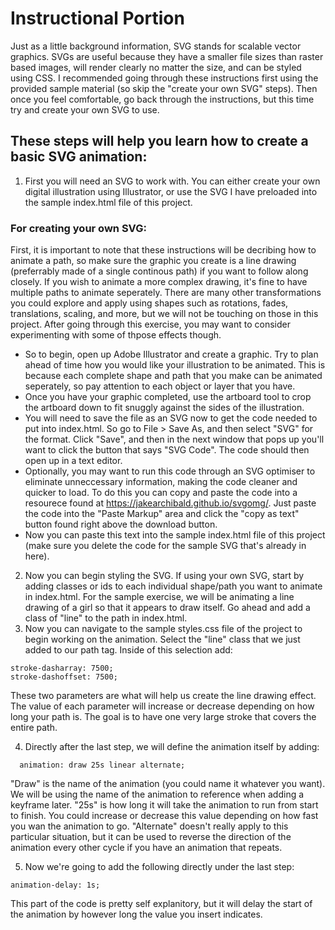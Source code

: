 # Instructional Portion

Just as a little background information, SVG stands for scalable vector graphics. SVGs are useful because they have a smaller file sizes than raster based images, will render clearly no matter the size, and can be styled using CSS. I recommended going through these instructions first using the provided sample material (so skip the "create your own SVG" steps). Then once you feel comfortable, go back through the instructions, but this time try and create your own SVG to use.

## These steps will help you learn how to create a basic SVG animation:

1. First you will need an SVG to work with. You can either create your own digital illustration using Illustrator, or use the SVG I have preloaded into the sample index.html file of this project.

### For creating your own SVG:
First, it is important to note that these instructions will be decribing how to animate a path, so make sure the graphic you create is a line drawing (preferrably made of a single continous path) if you want to follow along closely. If you wish to animate a more complex drawing, it's fine to have multiple paths to animate seperately. There are many other transformations you could explore and apply using shapes such as rotations, fades, translations, scaling, and more, but we will not be touching on those in this project. After going through this exercise, you may want to consider experimenting with some of thpose effects though.
- So to begin, open up Adobe Illustrator and create a graphic. Try to plan ahead of time how you would like your illustration to be animated. This is because each complete shape and path that you make can be animated seperately, so pay attention to each object or layer that you have. 
- Once you have your graphic completed, use the artboard tool to crop the artboard down to fit snuggly against the sides of the illustration.
- You will need to save the file as an SVG now to get the code needed to put into index.html. So go to File > Save As, and then select "SVG" for the format. Click "Save", and then in the next window that pops up you'll want to click the button that says "SVG Code". The code should then open up in a text editor.
- Optionally, you may want to run this code through an SVG optimiser to eliminate unneccessary information, making the code cleaner and quicker to load. To do this you can copy and paste the code into a resourece found at https://jakearchibald.github.io/svgomg/. Just paste the code into the "Paste Markup" area and click the "copy as text" button found right above the download button.
- Now you can paste this text into the sample index.html file of this project (make sure you delete the code for the sample SVG that's already in here).

2. Now you can begin styling the SVG. If using your own SVG, start by adding classes or ids to each individual shape/path you want to animate in index.html. For the sample exercise, we will be animating a line drawing of a girl so that it appears to draw itself. Go ahead and add a class of "line" to the path in index.html.
3. Now you can navigate to the sample styles.css file of the project to begin working on the animation. Select the "line" class that we just added to our path tag. Inside of this selection add: 
```
stroke-dasharray: 7500;
stroke-dashoffset: 7500;
```
These two parameters are what will help us create the line drawing effect. The value of each parameter will increase or decrease depending on how long your path is. The goal is to have one very large stroke that covers the entire path.

4. Directly after the last step, we will define the animation itself by adding:
```
  animation: draw 25s linear alternate;
```
"Draw" is the name of the animation (you could name it whatever you want). We will be using the name of the animation to reference when adding a keyframe later. "25s" is how long it will take the animation to run from start to finish. You could increase or decrease this value depending on how fast you wan the animation to go. "Alternate" doesn't really apply to this particular situation, but it can be used to reverse the direction of the animation every other cycle if you have an animation that repeats.

5. Now we're going to add the following directly under the last step:
```
animation-delay: 1s;
```
This part of the code is pretty self explanitory, but it will delay the start of the animation by however long the value you insert indicates.
